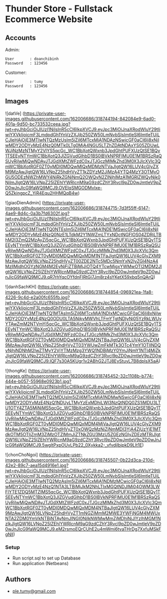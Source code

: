 # Thunder Store - Fullstack Ecommerce Website

## Accounts
Admin:
```
User       : doanchibinh
Password   : 123456
```

Customer:
```
User       : tumy
Password   : 123456
```
## Images 

![datVe] (https://private-user-images.githubusercontent.com/162006686/318744194-842084e9-6ad0-401a-9d50-bc733532ceea.jpg?jwt=eyJhbGciOiJIUzI1NiIsInR5cCI6IkpXVCJ9.eyJpc3MiOiJnaXRodWIuY29tIiwiYXVkIjoicmF3LmdpdGh1YnVzZXJjb250ZW50LmNvbSIsImtleSI6ImtleTUiLCJleHAiOjE3MTIwNTQzMzUsIm5iZiI6MTcxMjA1NDAzNSwicGF0aCI6Ii8xNjIwMDY2ODYvMzE4NzQ0MTk0LTg0MjA4NGU5LTZhZDAtNDAxYS05ZDUwLWJjNzMzNTMyY2VlYS5qcGc_WC1BbXotQWxnb3JpdGhtPUFXUzQtSE1BQy1TSEEyNTYmWC1BbXotQ3JlZGVudGlhbD1BS0lBVkNPRFlMU0E1M1BRSzRaQSUyRjIwMjQwNDAyJTJGdXMtZWFzdC0xJTJGczMlMkZhd3M0X3JlcXVlc3QmWC1BbXotRGF0ZT0yMDI0MDQwMlQxMDMzNTVaJlgtQW16LUV4cGlyZXM9MzAwJlgtQW16LVNpZ25hdHVyZT1kZDYzM2JiMzA4YTQ4MzY3OTMyOGU5ODEzNWZhMWY4NjRkZGNiNmQ2OWQyN2ZlNjhlMzA1MGRlZWQyNjk0NjlmJlgtQW16LVNpZ25lZEhlYWRlcnM9aG9zdCZhY3Rvcl9pZD0wJmtleV9pZD0wJnJlcG9faWQ9MCJ9.OVEIqSMGODMvlxe-Q5ZkingpcZ_YiR4Equ2HHMQqB4w)

![giaoDienAdmin] (https://private-user-images.githubusercontent.com/162006686/318744715-7d3f55ff-6147-4ae9-8d4c-0a3b7fd6302f.jpg?jwt=eyJhbGciOiJIUzI1NiIsInR5cCI6IkpXVCJ9.eyJpc3MiOiJnaXRodWIuY29tIiwiYXVkIjoicmF3LmdpdGh1YnVzZXJjb250ZW50LmNvbSIsImtleSI6ImtleTUiLCJleHAiOjE3MTIwNTQ0NTEsIm5iZiI6MTcxMjA1NDE1MSwicGF0aCI6Ii8xNjIwMDY2ODYvMzE4NzQ0NzE1LTdkM2Y1NWZmLTYxNDctNGFlOS04ZDRjLTBhM2I3ZmQ2MzAyZi5qcGc_WC1BbXotQWxnb3JpdGhtPUFXUzQtSE1BQy1TSEEyNTYmWC1BbXotQ3JlZGVudGlhbD1BS0lBVkNPRFlMU0E1M1BRSzRaQSUyRjIwMjQwNDAyJTJGdXMtZWFzdC0xJTJGczMlMkZhd3M0X3JlcXVlc3QmWC1BbXotRGF0ZT0yMDI0MDQwMlQxMDM1NTFaJlgtQW16LUV4cGlyZXM9MzAwJlgtQW16LVNpZ25hdHVyZT00ZDE2NTc5MDc5NmYxN2IyZGI4NzA4MzllMjdhOGYzNGM4M2EyNjFiZTBjMjJiOTQ4YTcwMjgxYWMwOTI2MDM2JlgtQW16LVNpZ25lZEhlYWRlcnM9aG9zdCZhY3Rvcl9pZD0wJmtleV9pZD0wJnJlcG9faWQ9MCJ9.qR7rhYqcOYfdnFIRtGi7Jm8rz4sYKetX59xbq5nQArQ)

![danhSachKH] (https://private-user-images.githubusercontent.com/162006686/318744854-096921ea-1fa8-4226-9c4d-e2a00fc655fb.jpg?jwt=eyJhbGciOiJIUzI1NiIsInR5cCI6IkpXVCJ9.eyJpc3MiOiJnaXRodWIuY29tIiwiYXVkIjoicmF3LmdpdGh1YnVzZXJjb250ZW50LmNvbSIsImtleSI6ImtleTUiLCJleHAiOjE3MTIwNTQ1MTAsIm5iZiI6MTcxMjA1NDIxMCwicGF0aCI6Ii8xNjIwMDY2ODYvMzE4NzQ0ODU0LTA5NjkyMWVhLTFmYTgtNDIyNi05YzRkLWUyYTAwZmM2NTVmYi5qcGc_WC1BbXotQWxnb3JpdGhtPUFXUzQtSE1BQy1TSEEyNTYmWC1BbXotQ3JlZGVudGlhbD1BS0lBVkNPRFlMU0E1M1BRSzRaQSUyRjIwMjQwNDAyJTJGdXMtZWFzdC0xJTJGczMlMkZhd3M0X3JlcXVlc3QmWC1BbXotRGF0ZT0yMDI0MDQwMlQxMDM2NTBaJlgtQW16LUV4cGlyZXM9MzAwJlgtQW16LVNpZ25hdHVyZT03YWUwZmFkMTk3OTc4YmY1OTllNDQyNjhjNDNhM2IwZTMyY2VjYTMzMzg3YWQ1NDBjMzY0YmJjNmY1NTI4MjZkJlgtQW16LVNpZ25lZEhlYWRlcnM9aG9zdCZhY3Rvcl9pZD0wJmtleV9pZD0wJnJlcG9faWQ9MCJ9.IQF7s30A5KUgr1v2ABhG2JTJ8EyStuyL7B8dpIsX5aA)

![thongKe] (https://private-user-images.githubusercontent.com/162006686/318745452-32c1108b-b774-444e-b057-55968e0923b1.jpg?jwt=eyJhbGciOiJIUzI1NiIsInR5cCI6IkpXVCJ9.eyJpc3MiOiJnaXRodWIuY29tIiwiYXVkIjoicmF3LmdpdGh1YnVzZXJjb250ZW50LmNvbSIsImtleSI6ImtleTUiLCJleHAiOjE3MTIwNTQ2MDUsIm5iZiI6MTcxMjA1NDMwNSwicGF0aCI6Ii8xNjIwMDY2ODYvMzE4NzQ1NDUyLTMyYzExMDhiLWI3NzQtNDQ0ZS1iMDU3LTU1OTY4ZTA5MjNiMS5qcGc_WC1BbXotQWxnb3JpdGhtPUFXUzQtSE1BQy1TSEEyNTYmWC1BbXotQ3JlZGVudGlhbD1BS0lBVkNPRFlMU0E1M1BRSzRaQSUyRjIwMjQwNDAyJTJGdXMtZWFzdC0xJTJGczMlMkZhd3M0X3JlcXVlc3QmWC1BbXotRGF0ZT0yMDI0MDQwMlQxMDM4MjVaJlgtQW16LUV4cGlyZXM9MzAwJlgtQW16LVNpZ25hdHVyZT0xOWQzMzNiZjNmMDI3YjA4ZjUzYjE1MTdkOTM5OTljZmM3ZjMzOTZlMmJiZTNkZGU3MzU5ZGEzNGIyZDEzMTRiJlgtQW16LVNpZ25lZEhlYWRlcnM9aG9zdCZhY3Rvcl9pZD0wJmtleV9pZD0wJnJlcG9faWQ9MCJ9.5wgltPxpOUvLPb22_0Xykka2-_yfvdjlbjpkD9LIt1E)

![chonChoNgoi] (https://private-user-images.githubusercontent.com/162006686/318745507-0b22d3ca-210d-42e2-89c7-aea15d4916e1.jpg?jwt=eyJhbGciOiJIUzI1NiIsInR5cCI6IkpXVCJ9.eyJpc3MiOiJnaXRodWIuY29tIiwiYXVkIjoicmF3LmdpdGh1YnVzZXJjb250ZW50LmNvbSIsImtleSI6ImtleTUiLCJleHAiOjE3MTIwNTQ2MzAsIm5iZiI6MTcxMjA1NDMzMCwicGF0aCI6Ii8xNjIwMDY2ODYvMzE4NzQ1NTA3LTBiMjJkM2NhLTIxMGQtNDJlMi04OWM3LWFlYTE1ZDQ5MTZlMS5qcGc_WC1BbXotQWxnb3JpdGhtPUFXUzQtSE1BQy1TSEEyNTYmWC1BbXotQ3JlZGVudGlhbD1BS0lBVkNPRFlMU0E1M1BRSzRaQSUyRjIwMjQwNDAyJTJGdXMtZWFzdC0xJTJGczMlMkZhd3M0X3JlcXVlc3QmWC1BbXotRGF0ZT0yMDI0MDQwMlQxMDM4NTBaJlgtQW16LUV4cGlyZXM9MzAwJlgtQW16LVNpZ25hdHVyZT1mNGZiMmM2MWE3YWFjNGM4MWUxNTA2ZDM0YmVkNTBjNTAyNmJlNGI0NjlkNWMwMmZjMDhiNjJlYzlhMGM1NzlkJlgtQW16LVNpZ25lZEhlYWRlcnM9aG9zdCZhY3Rvcl9pZD0wJmtleV9pZD0wJnJlcG9faWQ9MCJ9.eM2rsmoEQrCUhE2u4mWmi6tvaTHrDg7XxfuMSkFgNlI)


### Setup

* Run script.sql to set up Database
* Run application (Netbeans)

## Authors
* [ple.tumy@gmail.com](ple.tumy@gmail.com)

